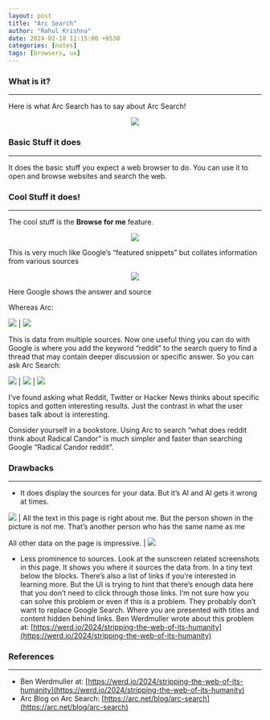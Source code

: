 ```yaml
---
layout: post
title: "Arc Search"
author: "Rahul Krishna"
date: 2024-02-10 11:15:00 +0530
categories: [notes]
tags: [browsers, ux]
---
```


### What is it?

---

Here is what Arc Search has to say about Arc Search!

<div style="text-align: center;"><img src='/images/arc-search/Untitled.png' style="max-width: 250px;"/></div>

### Basic Stuff it does

---

It does the basic stuff you expect a web browser to do. You can use it to open and browse websites and search the web.

### Cool Stuff it does!

---

The cool stuff is the **Browse for me** feature.

<div style="text-align: center;"><img src='/images/arc-search/Untitled%201.png' style="max-width: 200px"/></div>

This is very much like Google’s “featured snippets” but collates information from various sources

<div style="text-align: center;"><img src='/images/arc-search/IMG_3803.jpeg' style="max-width: 250px"/></div>

Here Google shows the answer and source

Whereas Arc:

<img src='/images/arc-search/IMG_3804.png'/> | <img src='/images/arc-search/IMG_3805.png'/>

This is data from multiple sources. Now one useful thing you can do with Google is where you add the keyword “reddit” to the search query to find a thread that may contain deeper discussion or specific answer. So you can ask Arc Search:

<img src='/images/arc-search/IMG_3806.png'/> | <img src='/images/arc-search/IMG_3807.png'/> | <img src='/images/arc-search/IMG_3808.png'/>

I’ve found asking what Reddit, Twitter or Hacker News thinks about specific topics and gotten interesting results. Just the contrast in what the user bases talk about is interesting.

Consider yourself in a bookstore. Using Arc to search “what does reddit think about Radical Candor” is much simpler and faster than searching Google “Radical Candor reddit”.

### Drawbacks

---

- It does display the sources for your data. But it’s AI and AI gets it wrong at times.

<img src='/images/arc-search/Untitled.jpeg' style="max-width: 250px;"/> | All the text in this page is right about me. But the person shown in the picture is not me. That’s another person who has the same name as me

All other data on the page is impressive. | <img src='/images/arc-search/Untitled%201.jpeg' style="max-width: 250px"/>

- Less prominence to sources.
  Look at the sunscreen related screenshots in this page. It shows you where it sources the data from. In a tiny text below the blocks. There’s also a list of links if you’re interested in learning more. But the UI is trying to hint that there’s enough data here that you don’t need to click through those links. I’m not sure how you can solve this problem or even if this is a problem.
  They probably don’t want to replace Google Search. Where you are presented with titles and content hidden behind links.
  Ben Werdmuller wrote about this problem at: [https://werd.io/2024/stripping-the-web-of-its-humanity](https://werd.io/2024/stripping-the-web-of-its-humanity)

### References

---

- Ben Werdmuller at: [https://werd.io/2024/stripping-the-web-of-its-humanity](https://werd.io/2024/stripping-the-web-of-its-humanity)
- Arc Blog on Arc Search: [https://arc.net/blog/arc-search](https://arc.net/blog/arc-search)
